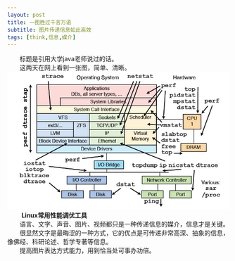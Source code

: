 ```yaml
---
layout: post
title: 一图胜过千言万语
subtitle: 图片传递信息如此高效
tags: [think,信息,媒介]
---
```

	
&emsp;&emsp;标题是引用大学java老师说过的话。    
&emsp;&emsp;这两天在网上看到一张图，简单、清晰。         
![Linux常用性能调优工具图](/img/2017-02-10-一图胜过千言万语-1.jpg)
&emsp;&emsp;                  __Linux常用性能调优工具__            
&emsp;&emsp;语言、文字、声音、图片、视频都只是一种传递信息的媒介，信息才是关键。   
&emsp;&emsp;很显然文字是最晦涩的一种方式，它的优点是可传递非常高深、抽象的信息，像佛经、科研论述、哲学专著等信息。   
&emsp;&emsp;提高图片表达方式能力，用到恰当处可事办功倍。   
  
  
  
  
